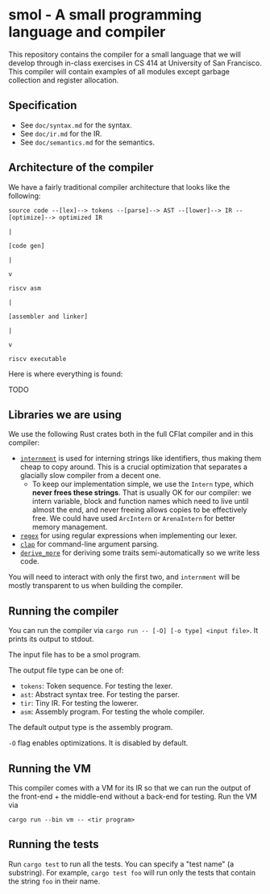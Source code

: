 # smol - A small programming language and compiler

This repository contains the compiler for a small language that we will develop
through in-class exercises in CS 414 at University of San Francisco.  This
compiler will contain examples of all modules except garbage collection and
register allocation.

## Specification

- See `doc/syntax.md` for the syntax.
- See `doc/ir.md` for the IR.
- See `doc/semantics.md` for the semantics.

## Architecture of the compiler

We have a fairly traditional compiler architecture that looks like the following:

```
source code --[lex]--> tokens --[parse]--> AST --[lower]--> IR --[optimize]--> optimized IR
                                                                                    | 
                                                                               [code gen] 
                                                                                    | 
                                                                                    v 
                                                                               riscv asm 
                                                                                    | 
                                                                         [assembler and linker] 
                                                                                    | 
                                                                                    v 
                                                                            riscv executable
```

Here is where everything is found:

TODO

## Libraries we are using

We use the following Rust crates both in the full CFlat compiler and in this compiler:
- [`internment`](https://crates.io/crates/internment) is used for interning
  strings like identifiers, thus making them cheap to copy around.  This is a
  crucial optimization that separates a glacially slow compiler from a decent
  one.
  - To keep our implementation simple, we use the `Intern` type, which **never
    frees these strings**.  That is usually OK for our compiler: we intern
    variable, block and function names which need to live until almost the end,
    and never freeing allows copies to be effectively free.  We could have used
    `ArcIntern` or `ArenaIntern` for better memory management.
- [`regex`](https://crates.io/crates/regex) for using regular expressions when
  implementing our lexer.
- [`clap`](https://crates.io/crates/clap) for command-line argument parsing.
- [`derive_more`](https://crates.io/crates/derive_more) for deriving some traits
  semi-automatically so we write less code.

You will need to interact with only the first two, and `internment` will be
mostly transparent to us when building the compiler.

## Running the compiler

You can run the compiler via `cargo run -- [-O] [-o type] <input file>`.  It
prints its output to stdout.

The input file has to be a smol program.

The output file type can be one of:
- `tokens`: Token sequence.  For testing the lexer.
- `ast`: Abstract syntax tree.  For testing the parser.
- `tir`: Tiny IR.  For testing the lowerer.
- `asm`: Assembly program.  For testing the whole compiler.

The default output type is the assembly program.

`-O` flag enables optimizations.  It is disabled by default.

## Running the VM

This compiler comes with a VM for its IR so that we can run the output of the
front-end + the middle-end without a back-end for testing.  Run the VM via

```
cargo run --bin vm -- <tir program>
```

## Running the tests

Run `cargo test` to run all the tests.  You can specify a "test name" (a
substring).  For example, `cargo test foo` will run only the tests that contain
the string `foo` in their name.
